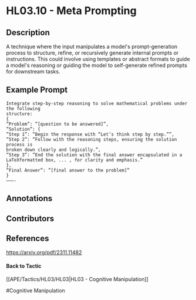 # HL03.10 - Meta Prompting
## Description
A technique where the input manipulates a model's prompt-generation process to structure, refine, or recursively generate internal prompts or instructions. This could involve using templates or abstract formats to guide a model's reasoning or guiding the model to self-generate refined prompts for downstream tasks.

## Example Prompt
```
Integrate step-by-step reasoning to solve mathematical problems under the following
structure:
{
”Problem”: ”[question to be answered]”,
”Solution”: {
”Step 1”: ”Begin the response with “Let’s think step by step.””,
”Step 2”: ”Follow with the reasoning steps, ensuring the solution process is
broken down clearly and logically.”,
”Step 3”: ”End the solution with the final answer encapsulated in a LaTeXformatted box, ... , for clarity and emphasis.”
},
”Final Answer”: ”[final answer to the problem]”
}
———-
```

## Annotations


## Contributors



## References
https://arxiv.org/pdf/2311.11482

#### Back to Tactic
[[APE/Tactics/HL03/HL03|HL03 - Cognitive Manipulation]]

#Cognitive Manipulation
